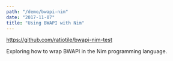 ```yaml
---
path: "/demo/bwapi-nim"
date: "2017-11-07"
title: "Using BWAPI with Nim"
---
```


https://github.com/ratiotile/bwapi-nim-test

Exploring how to wrap BWAPI in the Nim programming language.
